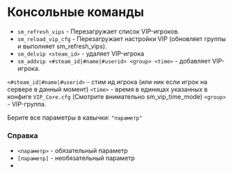 # Консольные команды

* `sm_refresh_vips` - Перезагружает список VIP-игроков.
* `sm_reload_vip_cfg` - Перезагружает настройки VIP (обновляет группы и выполняет sm_refresh_vips).
* `sm_delvip <steam_id>` - удаляет VIP-игрока
* `sm_addvip <#steam_id|#name|#userid> <group> <time>` - добавляет VIP-игрока.

`<#steam_id|#name|#userid>` - стим ид игрока (или ник если игрок на сервере в данный момент)
`<time>` - время в единицах указанных в конфиге `VIP_Core.cfg` (Смотрите внимательно sm_vip_time_mode)
`<group>` - VIP-группа.

Берите все параметры в кавычки: `"параметр"`

### Справка
* `<параметр>` - обязательный параметр
* `[параметр]` - необязательный параметр
* 
